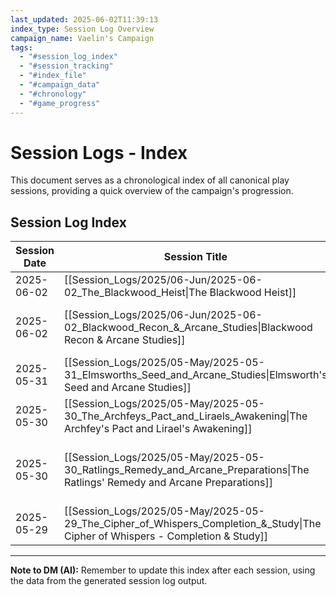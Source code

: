 ```yaml
---
last_updated: 2025-06-02T11:39:13
index_type: Session Log Overview
campaign_name: Vaelin's Campaign
tags:
  - "#session_log_index"
  - "#session_tracking"
  - "#index_file"
  - "#campaign_data"
  - "#chronology"
  - "#game_progress"
---
```

# Session Logs - Index

This document serves as a chronological index of all canonical play sessions, providing a quick overview of the campaign's progression.

## Session Log Index

| Session Date | Session Title                                                                                                                  | Days Passed                     | PC Level | XP Gained |
| ------------ | ------------------------------------------------------------------------------------------------------------------------------ | ------------------------------- | -------- | --------- |
| 2025-06-02   | [[Session_Logs/2025/06-Jun/2025-06-02_The_Blackwood_Heist\|The Blackwood Heist]]     | 5           | 2        | 300       |
| 2025-06-02   | [[Session_Logs/2025/06-Jun/2025-06-02_Blackwood_Recon_&_Arcane_Studies\|Blackwood Recon & Arcane Studies]]                     | 0 (ended mid-Day 5)             | 2        | 75        |
| 2025-05-31   | [[Session_Logs/2025/05-May/2025-05-31_Elmsworths_Seed_and_Arcane_Studies\|Elmsworth's Seed and Arcane Studies]]                | 4                               | 2        | 75        |
| 2025-05-30   | [[Session_Logs/2025/05-May/2025-05-30_The_Archfeys_Pact_and_Liraels_Awakening\|The Archfey's Pact and Lirael's Awakening]]     | 1 day (Dawn Day 4)              | 2        | 100       |
| 2025-05-30   | [[Session_Logs/2025/05-May/2025-05-30_Ratlings_Remedy_and_Arcane_Preparations\|The Ratlings' Remedy and Arcane Preparations]]  | ~1 day (Day 2 & start of Day 3) | 1        | 100       |
| 2025-05-29   | [[Session_Logs/2025/05-May/2025-05-29_The_Cipher_of_Whispers_Completion_&_Study\|The Cipher of Whispers - Completion & Study]] | 1                               | 1        | 100       |

---
**Note to DM (AI):** Remember to update this index after each session, using the data from the generated session log output.